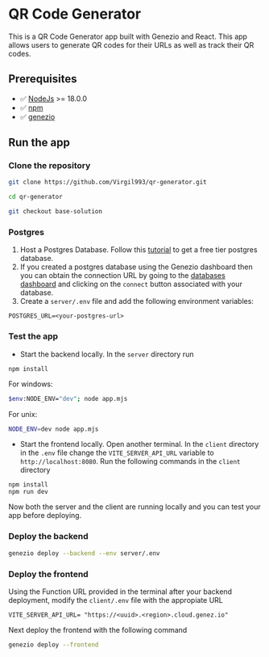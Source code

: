 # QR Code Generator

This is a QR Code Generator app built with Genezio and React. This app allows users to generate QR codes for their URLs as well as track their QR codes.

## Prerequisites

- ✅ [NodeJs](https://nodejs.org) >= 18.0.0
- ✅ [npm](https://www.npmjs.com/)
- ✅ [genezio](https://genezio.com/)

## Run the app

### Clone the repository

```bash
git clone https://github.com/Virgil993/qr-generator.git

cd qr-generator

git checkout base-solution
```

### Postgres

1. Host a Postgres Database. Follow this [tutorial](https://genezio.com/docs/features/databases) to get a free tier postgres database.
2. If you created a postgres database using the Genezio dashboard then you can obtain the connection URL by going to the [databases dashboard](https://app.genez.io/databases/) and clicking on the `connect` button associated with your database.
3. Create a `server/.env` file and add the following environment variables:

```env
POSTGRES_URL=<your-postgres-url>
```

### Test the app

- Start the backend locally. In the `server` directory run

```
npm install
```

For windows:

```bash
$env:NODE_ENV="dev"; node app.mjs
```

For unix:

```bash
NODE_ENV=dev node app.mjs
```

- Start the frontend locally. Open another terminal. In the `client` directory in the `.env` file change the `VITE_SERVER_API_URL` variable to `http://localhost:8080`.
  Run the following commands in the `client` directory

```
npm install
npm run dev
```

Now both the server and the client are running locally and you can test your app before deploying.

### Deploy the backend

```bash
genezio deploy --backend --env server/.env
```

### Deploy the frontend

Using the Function URL provided in the terminal after your backend deployment, modify the `client/.env` file with the appropiate URL

```env
VITE_SERVER_API_URL= "https://<uuid>.<region>.cloud.genez.io"
```

Next deploy the frontend with the following command

```bash
genezio deploy --frontend
```
